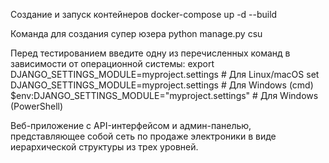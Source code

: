 Создание и запуск контейнеров docker-compose up -d --build

Команда для создания супер юзера python manage.py csu

Перед тестированием введите одну из перечисленных команд в зависимости от операционной системы:
export DJANGO_SETTINGS_MODULE=myproject.settings     # Для Linux/macOS
set DJANGO_SETTINGS_MODULE=myproject.settings        # Для Windows (cmd)
$env:DJANGO_SETTINGS_MODULE="myproject.settings"     # Для Windows (PowerShell)

Веб-приложение с API-интерфейсом и админ-панелью, представляющее собой сеть по продаже электроники 
в виде иерархической структуры из трех уровней.